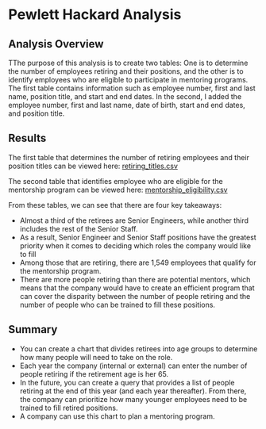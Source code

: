 # Pewlett Hackard Analysis

## Analysis Overview

TThe purpose of this analysis is to create two tables:
One is to determine the number of employees retiring and their positions, and the other is to identify employees who are eligible to participate in mentoring programs. The first table contains information such as employee number, first and last name, position title, and start and end dates. In the second, I added the employee number, first and last name, date of birth, start and end dates, and position title.

## Results

The first table that determines the number of retiring employees and their position titles can be viewed here: [retiring_titles.csv](https://github.com/hakeem235/Pewlett-Hackard-Analysis/blob/main/Resources/Data/retirng_titles.csv)

The second table that identifies employee who are eligible for the mentorship program can be viewed here: [mentorship_eligibility.csv](https://github.com/hakeem235/Pewlett-Hackard-Analysis/blob/main/Resources/Data/mentorship_eligibilty.csv)

From these tables, we can see that there are four key takeaways: 
- Almost a third of the retirees are Senior Engineers, while another third includes the rest of the Senior Staff.
 - As a result, Senior Engineer and Senior Staff positions have the greatest priority when it comes to deciding which roles the company would like to fill
 - Among those that are retiring, there are 1,549 employees that qualify for the mentorship program. 
 - There are more people retiring than there are potential mentors, which means that the company would have to create an efficient program that can cover the disparity between the number of people retiring and the number of people who can be trained to fill these positions.

 ## Summary

 - You can create a chart that divides retirees into age groups to determine how many people will need to take on the role.
- Each year the company (internal or external) can enter the number of people retiring if the retirement age is her 65.
- In the future, you can create a query that provides a list of people retiring at the end of this year (and each year thereafter).
From there, the company can prioritize how many younger employees need to be trained to fill retired positions.
- A company can use this chart to plan a mentoring program.